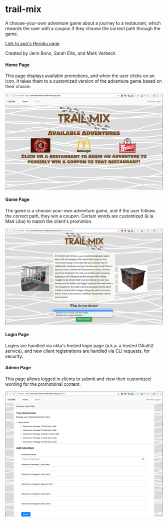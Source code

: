 # trail-mix
A choose-your-own adventure game about a journey to a restaurant, which rewards the user with a coupon if they choose the correct path through the game.

[Link to app's Heroku page](https://shrouded-beach-16284.herokuapp.com/)

Created by Jenn Bono, Sarah Ellis, and Mark Verbeck

#### Home Page
This page displays available promotions, and when the user clicks on an icon, it takes them to a customized version of the adventure game based on their choice.

![Home Page](/screencaps/home.png?raw=true)

#### Game Page
The game is a choose-your-own adventure game, and if the user follows the correct path, they win a coupon. Certain words are customized (à la Mad Libs) to match the client's promotion.

![Game Page](/screencaps/game.png?raw=true)

#### Login Page
Logins are handled via okta's hosted login page (a.k.a. a hosted OAuth2 service), and new client registrations are handled via CLI requests, for security.

#### Admin Page
This page allows logged in clients to submit and view their customized wording for the promotional content.

![Admin Page](/screencaps/admin.png?raw=true)
